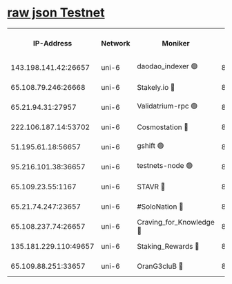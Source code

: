 [raw json Testnet](https://rpc-check.junot.stavr.tech/junot/rpc-junot-result.json)
=


<table><tr><th>IP-Address</th><th>Network</th><th>Moniker</th><th>Latest Block Height</th><th>Earliest Block Height</th><th>Catching Up</th><th>Tx Index</th><th>Voting Power</th><th>Scan Time</th></tr><tr><td>143.198.141.42:26657</td><td>uni-6</td><td>daodao_indexer 🟢</td><td>8498627</td><td>1</td><td>False</td><td>off</td><td>0</td><td>2024-03-02T15:28:29.379697169UTC</td></tr><tr><td>65.108.79.246:26668</td><td>uni-6</td><td>Stakely.io 🔴</td><td>8498623</td><td>1570872</td><td>False</td><td>on</td><td>11</td><td>2024-03-02T15:28:19.094331221UTC</td></tr><tr><td>65.21.94.31:27957</td><td>uni-6</td><td>Validatrium-rpc 🟢</td><td>8498621</td><td>2943363</td><td>False</td><td>on</td><td>0</td><td>2024-03-02T15:28:14.706473385UTC</td></tr><tr><td>222.106.187.14:53702</td><td>uni-6</td><td>Cosmostation 🔴</td><td>8498620</td><td>7473037</td><td>False</td><td>on</td><td>109003</td><td>2024-03-02T15:28:12.344353762UTC</td></tr><tr><td>51.195.61.18:56657</td><td>uni-6</td><td>gshift 🟢</td><td>8498617</td><td>7691417</td><td>False</td><td>on</td><td>0</td><td>2024-03-02T15:28:00.811459140UTC</td></tr><tr><td>95.216.101.38:36657</td><td>uni-6</td><td>testnets-node 🟢</td><td>8498624</td><td>8116304</td><td>False</td><td>on</td><td>0</td><td>2024-03-02T15:28:21.477558988UTC</td></tr><tr><td>65.109.23.55:1167</td><td>uni-6</td><td>STAVR 🔴</td><td>8498625</td><td>8207211</td><td>False</td><td>off</td><td>6056</td><td>2024-03-02T15:28:25.847823389UTC</td></tr><tr><td>65.21.74.247:23657</td><td>uni-6</td><td>#SoloNation 🔴</td><td>8498626</td><td>8237483</td><td>False</td><td>on</td><td>112</td><td>2024-03-02T15:28:28.497299073UTC</td></tr><tr><td>65.108.237.74:26657</td><td>uni-6</td><td>Craving_for_Knowledge 🔴</td><td>8498626</td><td>8388763</td><td>False</td><td>on</td><td>9004</td><td>2024-03-02T15:28:26.161530201UTC</td></tr><tr><td>135.181.229.110:49657</td><td>uni-6</td><td>Staking_Rewards 🔴</td><td>8498629</td><td>8388763</td><td>False</td><td>on</td><td>1008</td><td>2024-03-02T15:28:34.078460111UTC</td></tr><tr><td>65.109.88.251:33657</td><td>uni-6</td><td>OranG3cluB 🔴</td><td>8498628</td><td>8418953</td><td>False</td><td>on</td><td>11</td><td>2024-03-02T15:28:33.768549384UTC</td></tr></table>